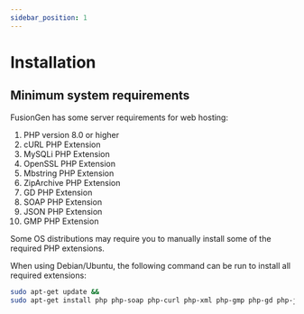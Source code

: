 ```yaml
---
sidebar_position: 1
---
```


# Installation

## Minimum system requirements

FusionGen has some server requirements for web hosting:

1. PHP version 8.0 or higher
1. cURL PHP Extension
1. MySQLi PHP Extension
1. OpenSSL PHP Extension
1. Mbstring PHP Extension
1. ZipArchive PHP Extension
1. GD PHP Extension
1. SOAP PHP Extension
1. JSON PHP Extension
1. GMP PHP Extension

Some OS distributions may require you to manually install some of the required PHP extensions.

When using Debian/Ubuntu, the following command can be run to install all required extensions:

```bash
sudo apt-get update &&
sudo apt-get install php php-soap php-curl php-xml php-gmp php-gd php-json php-mbstring php-mysql php-mysqli php-zip
```